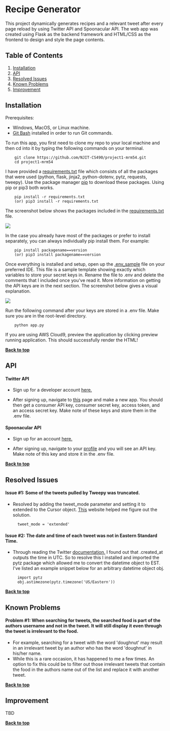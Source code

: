 # Recipe Generator
This project dynamically generates recipes and a relevant tweet after every page reload by using Twitter API and Spoonacular API. The web app was created using Flask as the backend framework and HTML/CSS as the frontend to design and style the page contents.

## Table of Contents 

1. [Installation](#installation)
2. [API](#api)
3. [Resolved Issues](#resolved-issues)
4. [Known Problems](#known-problems)
5. [Improvement](#improvement)

## Installation
Prerequisites: 

* Windows, MacOS, or Linux machine.
* [Git Bash](https://git-scm.com/downloads) installed in order to run Git commands.

To run this app, you first need to clone my repo to your local machine and then cd into it by typing the following commands on your terminal.

        git clone https://github.com/NJIT-CS490/project1-mrm54.git
        cd project1-mrm54

I have provided a [requirements.txt](https://github.com/NJIT-CS490/project1-mrm54/blob/master/requirements.txt) file which consists of all the packages that were used (python, flask, jinja2, python-dotenv, pytz, requests, tweepy). Use the package manager [pip](https://pip.pypa.io/en/stable/installing/) to download these packages. Using pip or pip3 both works.

        pip install -r requirements.txt
        (or) pip3 install -r requirements.txt

The screenshot below shows the packages included in the [requirements.txt](https://github.com/NJIT-CS490/project1-mrm54/blob/master/requirements.txt) file.

<img src='https://i.postimg.cc/vHTxZNPy/requirements.jpg' border='0'/>

 In the case you already have most of the packages or prefer to install separately, you can always individually pip install them. For example:

        pip install packagename==version
        (or) pip3 install packagename==version

Once everything is installed and setup, open up the [.env_sample](https://github.com/NJIT-CS490/project1-mrm54/blob/master/.env_sample) file on your preferred IDE. This file is a sample template showing exactly which variables to store your secret keys in. Rename the file to .env and delete the comments that I included once you've read it. More information on getting the API keys are in the next section. The screenshot below gives a visual explanation.

<img src='https://i.postimg.cc/26fbCf0S/addtext-com-MTUw-MTA0-Mjg1-NDg.png' border='0'/>

Run the following command after your keys are stored in a .env file. Make sure you are in the root-level directory.
        
        python app.py
        
If you are using AWS Cloud9, preview the application by clicking preview running application. This should successfully render the HTML!

**[Back to top](#recipe-generator)**

## API
#### Twitter API
* Sign up for a developer account [here.](https://developer.twitter.com/en/apply-for-access)

* After signing up, navigate to [this](https://developer.twitter.com/en/portal/projects-and-apps) page and make a new app. You should then get a consumer API key, consumer secret key, access token, and an access secret key. Make note of these keys and store them in the .env file.

#### Spoonacular API
* Sign up for an account [here.](https://spoonacular.com/)

* After signing up, navigate to your [profile](https://spoonacular.com/food-api/console#Profile) and you will see an API key. Make note of this key and store it in the .env file.

**[Back to top](#recipe-generator)**

## Resolved Issues

#### Issue #1: Some of the tweets pulled by Tweepy was truncated.

* Resolved by adding the tweet_mode parameter and setting it to extended to the Cursor object. [This](https://tweepy2.readthedocs.io/en/latest/cursor_tutorial.html) website helped me figure out the solution.

        tweet_mode = 'extended'

#### Issue #2: The date and time of each tweet was not in Eastern Standard Time.

* Through reading the Twitter [documentation,](https://developer.twitter.com/en/docs/twitter-api/v1/data-dictionary/overview/tweet-object) I found out that .created_at outputs the time in UTC. So to resolve this I installed and imported the pytz package which allowed me to convert the datetime object to EST. I've listed an example snippet below for an arbitrary datetime object obj.

        import pytz
        obj.astimezone(pytz.timezone('US/Eastern'))


**[Back to top](#recipe-generator)**

## Known Problems

#### Problem #1: When searching for tweets, the searched food is part of the authors username and not in the tweet. It will still display it even through the tweet is irrelevant to the food.
* For example, searching for a tweet with the word 'doughnut' may result in an irrelevant tweet by an author who has the word 'doughnut' in his/her name.
* While this is a rare occasion, it has happened to me a few times. An option to fix this could be to filter out those irrelevant tweets that contain the food in the authors name out of the list and replace it with another tweet.

**[Back to top](#recipe-generator)**

## Improvement

TBD

**[Back to top](#recipe-generator)**
